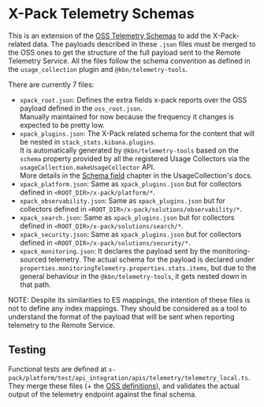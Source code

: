 # X-Pack Telemetry Schemas

This is an extension of the [OSS Telemetry Schemas](../../../../../../src/platform/plugins/shared/telemetry/schema) to add the X-Pack-related data. The payloads described in these `.json` files must be merged to the OSS ones to get the structure of the full payload sent to the Remote Telemetry Service. All the files follow the schema convention as defined in the `usage_collection` plugin and `@kbn/telemetry-tools`.

There are currently 7 files:

- `xpack_root.json`: Defines the extra fields x-pack reports over the OSS payload defined in the `oss_root.json`.  
  Manually maintained for now because the frequency it changes is expected to be pretty low.
- `xpack_plugins.json`: The X-Pack related schema for the content that will be nested in `stack_stats.kibana.plugins`.  
  It is automatically generated by `@kbn/telemetry-tools` based on the `schema` property provided by all the registered Usage Collectors via the `usageCollection.makeUsageCollector` API.  
  More details in the [Schema field](../../../../usage_collection/README.md#schema-field) chapter in the UsageCollection's docs.
- `xpack_platform.json`: Same as `xpack_plugins.json` but for collectors defined in `<ROOT_DIR>/x-pack/platform/*`.
- `xpack_observability.json`: Same as `xpack_plugins.json` but for collectors defined in `<ROOT_DIR>/x-pack/solutions/observability/*`.
- `xpack_search.json`: Same as `xpack_plugins.json` but for collectors defined in `<ROOT_DIR>/x-pack/solutions/search/*`.
- `xpack_security.json`: Same as `xpack_plugins.json` but for collectors defined in `<ROOT_DIR>/x-pack/solutions/security/*`.
- `xpack_monitoring.json`: It declares the payload sent by the monitoring-sourced telemetry. The actual schema for the payload is declared under `properties.monitoringTelemetry.properties.stats.items`, but due to the general behaviour in the `@kbn/telemetry-tools`, it gets nested down in that path.

NOTE: Despite its similarities to ES mappings, the intention of these files is not to define any index mappings. They should be considered as a tool to understand the format of the payload that will be sent when reporting telemetry to the Remote Service.

## Testing

Functional tests are defined at `x-pack/platform/test/api_integration/apis/telemetry/telemetry_local.ts`. They merge these files (+ the [OSS definitions](../../../../../../src/platform/plugins/shared/telemetry/schema)), and validates the actual output of the telemetry endpoint against the final schema.
